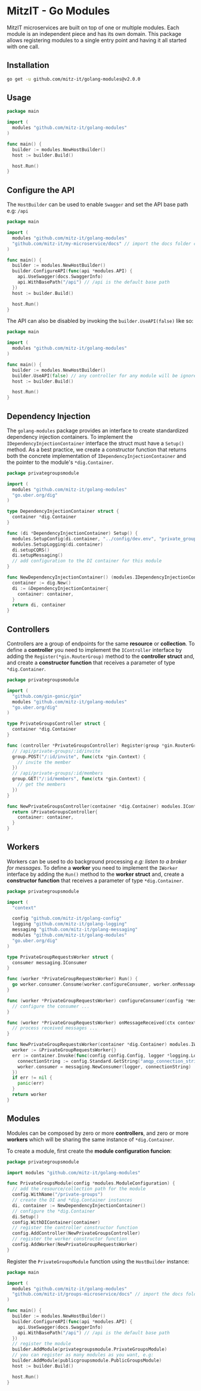 # MitzIT - Go Modules

MitzIT microservices are built on top of one or multiple modules. Each module is an independent piece and has its own domain. This package allows registering modules to a single entry point and having it all started with one call.

## Installation

```bash
go get -u github.com/mitz-it/golang-modules@v2.0.0
```

## Usage

```go
package main

import (
  modules "github.com/mitz-it/golang-modules"
)

func main() {
  builder := modules.NewHostBuilder()
  host := builder.Build()

  host.Run()
}
```

## Configure the API

The `HostBuilder` can be used to enable `Swagger` and set the API base path e.g: `/api`

```go
package main

import (
  modules "github.com/mitz-it/golang-modules"
  "github.com/mitz-it/my-microservice/docs" // import the docs folder content generated by swag 
)

func main() {
  builder := modules.NewHostBuilder()
  builder.ConfigureAPI(func(api *modules.API) {
    api.UseSwagger(docs.SwaggerInfo)
    api.WithBasePath("/api") // /api is the default base path
  })
  host := builder.Build()

  host.Run()
}
```

The API can also be disabled by invoking the `builder.UseAPI(false)` like so:

```go
package main

import (
  modules "github.com/mitz-it/golang-modules"
)

func main() {
  builder := modules.NewHostBuilder()
  builder.UseAPI(false) // any controller for any module will be ignored if this method is called passing false
  host := builder.Build()

  host.Run()
}
```

## Dependency Injection

The `golang-modules` package provides an interface to create standardized dependency injection containers. To implement the `IDependencyInjectionContainer` interface the struct must have a `Setup()` method. As a best practice, we create a constructor function that returns both the concrete implementation of `IDependencyInjectionContainer` and the pointer to the module's `*dig.Container`.

```go
package privategroupsmodule

import (
  modules "github.com/mitz-it/golang-modules"
  "go.uber.org/dig"
)

type DependencyInjectionContainer struct {
  container *dig.Container
}

func (di *DependencyInjectionContainer) Setup() {
  modules.SetupConfig(di.container, "../config/dev.env", "private_groups")
  modules.SetupLogging(di.container)
  di.setupCQRS()
  di.setupMessaging()
  // add configuration to the DI container for this module
}

func NewDependencyInjectionContainer() (modules.IDependencyInjectionContainer, *dig.Container) {
  container := dig.New()
  di := &DependencyInjectionContainer{
    container: container,
  }
  return di, container
}
```



## Controllers

Controllers are a group of endpoints for the same **resource** or **collection**. To define a **controller** you need to implement the `IController` interface by adding the `Register(*gin.RouterGroup)` method to the **controller struct** and,
and create a **constructor function** that receives a parameter of type `*dig.Container`.

```go
package privategroupsmodule

import (
  "github.com/gin-gonic/gin"
  modules "github.com/mitz-it/golang-modules"
  "go.uber.org/dig"
)

type PrivateGroupsController struct {
  container *dig.Container
}

func (controller *PrivateGroupsController) Register(group *gin.RouterGroup) {
  // /api/private-groups/:id/invite
  group.POST("/:id/invite", func(ctx *gin.Context) {
    // invite the member
  })
  // /api/private-groups/:id/members
  group.GET("/:id/members", func(ctx *gin.Context) {
    // get the members
  })
}

func NewPrivateGroupsController(container *dig.Container) modules.IController {
  return &PrivateGroupsController{
    container: container,
  }
}
``` 

## Workers

Workers can be used to do background processing _e.g: listen to a broker for messages_. To define a **worker** you need to implement the `IWorker` interface by adding the `Run()` method to the **worker struct** and, create a **constructor function** that receives a parameter of type `*dig.Container`.

```go
package privategroupsmodule

import (
  "context"

  config "github.com/mitz-it/golang-config"
  logging "github.com/mitz-it/golang-logging"
  messaging "github.com/mitz-it/golang-messaging"
  modules "github.com/mitz-it/golang-modules"
  "go.uber.org/dig"
)

type PrivateGroupRequestsWorker struct {
  consumer messaging.IConsumer
}

func (worker *PrivateGroupRequestsWorker) Run() {
  go worker.consumer.Consume(worker.configureConsumer, worker.onMessageReceived)
}

func (worker *PrivateGroupRequestsWorker) configureConsumer(config *messaging.ConsumerConfiguration) {
  // configure the consumer ...
}

func (worker *PrivateGroupRequestsWorker) onMessageReceived(ctx context.Context, message []byte) {
  // process received messages ...
}

func NewPrivateGroupRequestsWorker(container *dig.Container) modules.IWorker {
  worker := &PrivateGroupRequestsWorker{}
  err := container.Invoke(func(config config.Config, logger *logging.Logger) {
    connectionString := config.Standard.GetString("amqp_connection_string")
    worker.consumer = messaging.NewConsumer(logger, connectionString)
  })
  if err != nil {
    panic(err)
  }
  return worker
}
``` 

## Modules

Modules can be composed by zero or more **controllers**, and zero or more **workers** which will be sharing the same instance of `*dig.Container`.

To create a module, first create the **module configuration funcion**:

```go
package privategroupsmodule

import modules "github.com/mitz-it/golang-modules"

func PrivateGroupsModule(config *modules.ModuleConfiguration) {
  // add the resource/collection path for the module
  config.WithName("/private-groups")
  // create the DI and *dig.Container instances
  di, container := NewDependencyInjectionContainer()
  // configure the *dig.Container
  di.Setup()
  config.WithDIContainer(container)
  // register the controller constructor function
  config.AddController(NewPrivateGroupsController)
  // register the worker constructor function
  config.AddWorker(NewPrivateGroupRequestsWorker)
}
```

Register the `PrivateGroupsModule` function using the `HostBuilder` instance:

```go
package main

import (
  modules "github.com/mitz-it/golang-modules"
  "github.com/mitz-it/groups-microservice/docs" // import the docs folder content generated by swag 
)

func main() {
  builder := modules.NewHostBuilder()
  builder.ConfigureAPI(func(api *modules.API) {
    api.UseSwagger(docs.SwaggerInfo)
    api.WithBasePath("/api") // /api is the default base path
  })
  // register the module
  builder.AddModule(privategroupsmodule.PrivateGroupsModule)
  // you can register as many modules as you want, e.g:
  builder.AddModule(publicgroupsmodule.PublicGroupsModule)
  host := builder.Build()

  host.Run()
}
```